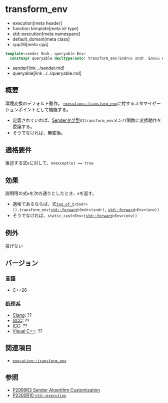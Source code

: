 # transform_env
* execution[meta header]
* function template[meta id-type]
* std::execution[meta namespace]
* default_domain[meta class]
* cpp26[meta cpp]

```cpp
template<sender Sndr, queryable Env>
  constexpr queryable decltype(auto) transform_env(Sndr&& sndr, Env&& env) noexcept;
```
* sender[link ../sender.md]
* queryable[link ../../queryable.md]

## 概要
環境変換のデフォルト動作。
[`execution::transform_env`](../transform_env.md)に対するスタマイゼーションポイントとして機能する。

- 定義されていれば、[Senderタグ型](../tag_of_t.md.nolink)の`transform_env`メンバ関数に変換動作を委譲する。
- そうでなければ、無変換。


## 適格要件
後述する式`e`に対して、`noexcept(e) == true`


## 効果
説明用の式`e`を次の通りとしたとき、`e`を返す。

- 適格であるならば、式[`tag_of_t`](tag_of_t.md.nolink)`<Sndr>().transform_env(`[`std::forward`](/reference/utility/forward.md)`<Sndr>(sndr),` [`std::forward`](/reference/utility/forward.md)`<Env>(env))`
- そうでなければ、`static_cast<Env>(`[`std::forward`](/reference/utility/forward.md)`<Env>(env))`


## 例外
投げない


## バージョン
### 言語
- C++26

### 処理系
- [Clang](/implementation.md#clang): ??
- [GCC](/implementation.md#gcc): ??
- [ICC](/implementation.md#icc): ??
- [Visual C++](/implementation.md#visual_cpp): ??


## 関連項目
- [`execution::transform_env`](../transform_env.md)


## 参照
- [P2999R3 Sender Algorithm Customization](https://www.open-std.org/jtc1/sc22/wg21/docs/papers/2023/p2999r3.html)
- [P2300R10 `std::execution`](https://www.open-std.org/jtc1/sc22/wg21/docs/papers/2024/p2300r10.html)
